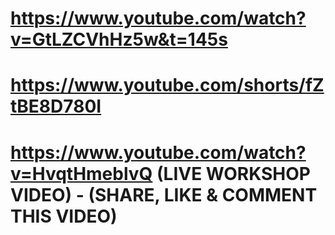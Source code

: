 # https://www.youtube.com/watch?v=GtLZCVhHz5w&t=145s

# https://www.youtube.com/shorts/fZtBE8D780I

# https://www.youtube.com/watch?v=HvqtHmeblvQ (LIVE WORKSHOP VIDEO) - (SHARE, LIKE & COMMENT THIS VIDEO)
